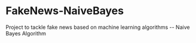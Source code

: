 # FakeNews-NaiveBayes
Project to tackle fake news based on machine learning algorithms -- Naive Bayes Algorithm
